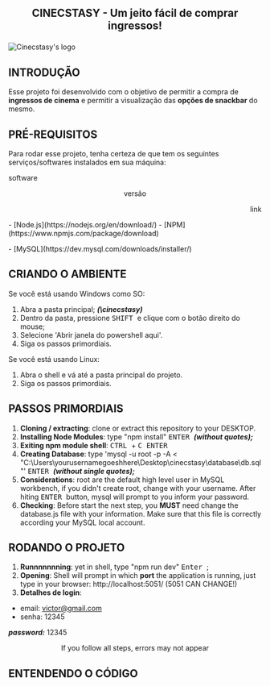 ## <p align="center"> CINECSTASY - Um jeito fácil de comprar ingressos! </p>
![Cinecstasy's logo](https://raw.githubusercontent.com/victorinknov/dump-files/80ce369f1cefbaec8e720349c564384129a31153/cinecstasy-logo.svg)

## INTRODUÇÃO 
Esse projeto foi desenvolvido com o objetivo de permitir a compra de **ingressos de cinema** e permitir a visualização das **opções de snackbar** do mesmo.

## PRÉ-REQUISITOS
Para rodar esse projeto, tenha certeza de que tem os seguintes serviços/softwares instalados em sua máquina: 
<p align="left" display="flex">software</p><p align="center">versão</p> <p align="right">link</p>
- [Node.js](https://nodejs.org/en/download/) 
- [NPM](https://www.npmjs.com/package/download) <p align="center"></p>
- [MySQL](https://dev.mysql.com/downloads/installer/)

## CRIANDO O AMBIENTE
Se você está usando Windows como SO:
1. Abra a pasta principal; ***(\cinecstasy\)***
2. Dentro da pasta, pressione <kbd> SHIFT </kbd> e clique com o botão direito do mouse;
3. Selecione 'Abrir janela do powershell aqui'.
4. Siga os passos primordiais.

Se você está usando Linux:
1. Abra o shell e vá até a pasta principal do projeto.
2. Siga os passos primordiais.

## PASSOS PRIMORDIAIS
1. **Cloning / extracting**: clone or extract this repository to your DESKTOP. 
2. **Installing Node Modules**: type "npm install" <kbd> ENTER </kbd> ***(without quotes);***
3. **Exiting npm module shell**: <kbd> CTRL </kbd> + <kbd> C </kbd> <kbd> ENTER </kbd>
4. **Creating Database**: type 'mysql -u root -p -A < "C:\Users\yourusernamegoeshhere\Desktop\cinecstasy\database\db.sql"' <kbd> ENTER </kbd> ***(without single quotes);***
5. **Considerations**: root are the default high level user in MySQL workbench, if you didn't create root, change with your username. After hiting <kbd> ENTER </kbd> button, mysql will prompt to you inform your password.  
6. **Checking**: Before start the next step, you **MUST** need change the database.js file with your information. Make sure that this file is correctly according your MySQL local account. 

## RODANDO O PROJETO
1. **Runnnnnnning**: yet in shell, type "npm run dev" <kbd> Enter </kbd>;
2. **Opening**: Shell will prompt in which **port** the application is running, just type in your browser: http://localhost:5051/ (5051 CAN CHANGE!)
3. **Detalhes de login**: 
- email: victor@gmail.com
- senha: 12345

***password:*** 12345 
 <p align=center>If you follow all steps, errors may not appear</p>
 
## ENTENDENDO O CÓDIGO
